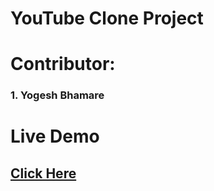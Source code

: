 
# YouTube Clone Project


# Contributor:
   
### 1. Yogesh Bhamare  

# Live Demo
 ## [Click Here](https://youtube-clone07.herokuapp.com/)   


